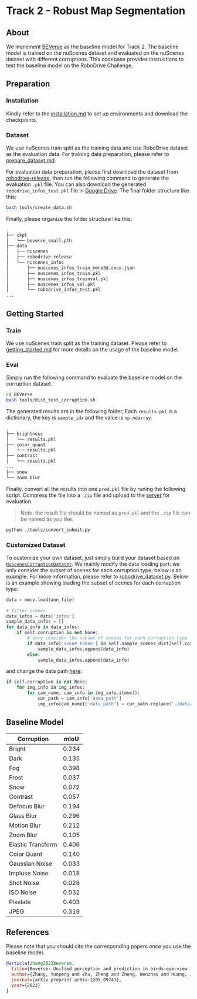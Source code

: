 # Track 2 - Robust Map Segmentation

## About

We implement [BEVerse](https://arxiv.org/abs/2205.09743) as the baseline model for Track 2. The baseline model is trained on the nuScenes dataset and evaluated on the nuScenes dataset with different corruptions. This codebase provides instructions to test the baseline model on the RoboDrive Challenge.

## Preparation

### Installation

Kindly refer to the [installation.md](BEVerse/docs/installation.md) to set up environments and download the checkpoints.

### Dataset

We use nuScenes train split as the training data and use RoboDrive dataset as the evaluation data. For training data preparation, please refer to [prepare_dataset.md](BEVerse/docs/data_preparation.md). 

For evaluation data preparation, please first download the dataset from [robodrive-release](https://drive.google.com/file/d/1FEiBlX9SV69DEaHVfpKcWjkTZQAVSfvw/view?usp=drive_link), then run the following command to generate the evaluation `.pkl` file. You can also download the generated `robodrive_infos_test.pkl` file in [Google Drive](https://drive.google.com/drive/folders/1fd1SCkS2uB1l4PS8S5Le1i4q32X2u8PQ?usp=drive_link). The final folder structure like this:

```bash
bash tools/create_data.sh
```

Finally, please organize the folder structure like this:

```bash
.
├── ckpt
│   └── beverse_small.pth
├── data
│   ├── nuscenes
│   ├── robodrive-release
│   └── nuscenes_infos
│       ├── nuscenes_infos_train_mono3d.coco.json
│       ├── nuscenes_infos_train.pkl
│       ├── nuscenes_infos_trainval.pkl
│       ├── nuscenes_infos_val.pkl
│       └── robodrive_infos_test.pkl
...
```

## Getting Started

### Train

We use nuScenes train split as the training dataset. Please refer to [getting_started.md](BEVerse/docs/getting_started.md) for more details on the usage of the baseline model.

### Eval

Simply run the following command to evaluate the baseline model on the corruption dataset.

```bash
cd BEVerse
bash tools/dist_test_corruption.sh
```

The generated results are in the following folder, Each `results.pkl` is a dictionary, the key is `sample_idx` and the value is `np.ndarray`.

```bash
.
├── brightness
│   └── results.pkl
├── color_quant
│   └── results.pkl
├── contrast
│   └── results.pkl
...
├── snow
└── zoom_blur
```

Finally, convert all the results into one `pred.pkl` file by runing the following script. Compress the file into a `.zip` file and upload to the [server](https://codalab.lisn.upsaclay.fr/competitions/17062) for evaluation. 
> Note: the result file should be named as `pred.pkl` and the `.zip` file can be named as you like.
```bash
python ./tools/convert_submit.py
``` 


### Customized Dataset

To customize your own dataset, just simply build your dataset based on [`NuScenesCorruptionDataset`](./BEVerse/projects/mmdet3d_plugin/datasets/corruption_dataset.py#18). We mainly modify the data loading part: we only consider the subset of scenes for each corruption type, below is an example. For more information, please refer to [robodrive_dataset.py](BEVerse/projects/mmdet3d_plugin/datasets/robodrive_dataset.py). Below is an example showing loading the subset of scenes for each corruption type:

```python
data = mmcv.load(ann_file)
        
# filter scenes
data_infos = data['infos']
sample_data_infos = []
for data_info in data_infos:
    if self.corruption is not None:
        # only consider the subset of scenes for each corruption type
        if data_info['scene_token'] in self.sample_scenes_dict[self.corruption]:
            sample_data_infos.append(data_info)
        else:
            sample_data_infos.append(data_info)
```

and change the data path [here](BEVerse/projects/mmdet3d_plugin/datasets/robodrive_dataset.py#L405):

```python
if self.corruption is not None:
    for img_info in img_infos:
        for cam_name, cam_info in img_info.items():
            cur_path = cam_info['data_path']
            img_info[cam_name]['data_path'] = cur_path.replace('./data/nuscenes', osp.join(self.corruption_root, self.corruption))
```


## Baseline Model

| Corruption        | mIoU  |
| ----------------- | ----- |
| Bright            | 0.234 |
| Dark              | 0.135 |
| Fog               | 0.398 |
| Frost             | 0.037 |
| Snow              | 0.072 |
| Contrast          | 0.057 |
| Defocus Blur      | 0.194 |
| Glass Blur        | 0.296 |
| Motion Blur       | 0.212 |
| Zoom Blur         | 0.105 |
| Elastic Transform | 0.406 |
| Color Quant       | 0.140 |
| Gaussian Noise    | 0.033 |
| Impluse Noise     | 0.018 |
| Shot Noise        | 0.028 |
| ISO Noise         | 0.032 |
| Pixelate          | 0.403 |
| JPEG              | 0.319 |

## References

Please note that you should cite the corresponding papers once you use the baseline model.
```bibtex
@article{zhang2022beverse,
  title={Beverse: Unified perception and prediction in birds-eye-view for vision-centric autonomous driving},
  author={Zhang, Yunpeng and Zhu, Zheng and Zheng, Wenzhao and Huang, Junjie and Huang, Guan and Zhou, Jie and Lu, Jiwen},
  journal={arXiv preprint arXiv:2205.09743},
  year={2022}
}
```